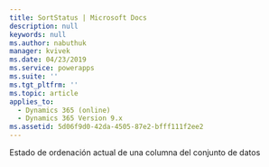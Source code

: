 ```yaml
---
title: SortStatus | Microsoft Docs
description: null
keywords: null
ms.author: nabuthuk
manager: kvivek
ms.date: 04/23/2019
ms.service: powerapps
ms.suite: ''
ms.tgt_pltfrm: ''
ms.topic: article
applies_to:
  - Dynamics 365 (online)
  - Dynamics 365 Version 9.x
ms.assetid: 5d06f9d0-42da-4505-87e2-bfff111f2ee2
---
```

Estado de ordenación actual de una columna del conjunto de datos
